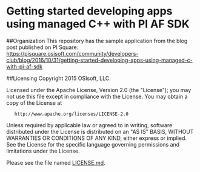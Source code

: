 Getting started developing apps using managed C++ with PI AF SDK
===

##Organization
This repository has the sample application from the blog post published on PI Square:
https://pisquare.osisoft.com/community/developers-club/blog/2016/10/31/getting-started-developing-apps-using-managed-c-with-pi-af-sdk


##Licensing
Copyright 2015 OSIsoft, LLC.

   Licensed under the Apache License, Version 2.0 (the "License");
   you may not use this file except in compliance with the License.
   You may obtain a copy of the License at

       http://www.apache.org/licenses/LICENSE-2.0

   Unless required by applicable law or agreed to in writing, software
   distributed under the License is distributed on an "AS IS" BASIS,
   WITHOUT WARRANTIES OR CONDITIONS OF ANY KIND, either express or implied.
   See the License for the specific language governing permissions and
   limitations under the License.
   
Please see the file named [LICENSE.md](LICENSE.md).
